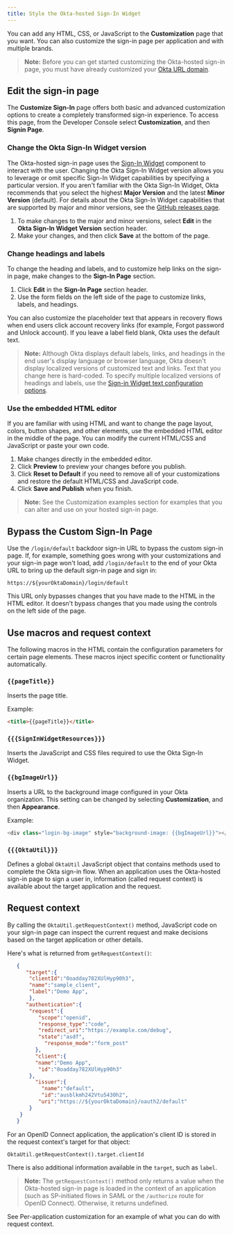 ```yaml
---
title: Style the Okta-hosted Sign-In Widget
---
```


You can add any HTML, CSS, or JavaScript to the **Customization** page that you want. You can also customize the sign-in page per application and with multiple brands.

> **Note:** Before you can get started customizing the Okta-hosted sign-in page, you must have already customized your [Okta URL domain](/docs/guides/custom-url-domain/).

## Edit the sign-in page

The **Customize Sign-In** page offers both basic and advanced customization options to create a completely transformed sign-in experience. To access this page, from the Developer Console select **Customization**, and then **Signin Page**.

### Change the Okta Sign-In Widget version

The Okta-hosted sign-in page uses the [Sign-In Widget](https://github.com/okta/okta-signin-widget) component to interact with the user. Changing the Okta Sign-In Widget version allows you to leverage or omit specific Sign-In Widget capabilities by specifying a particular version. If you aren't familiar with the Okta Sign-In Widget, Okta recommends that you select the highest **Major Version** and the latest **Minor Version** (default). For details about the Okta Sign-In Widget capabilities that are supported by major and minor versions, see the [GitHub releases page](https://github.com/okta/okta-signin-widget/releases).

1. To make changes to the major and minor versions, select **Edit** in the **Okta Sign-In Widget Version** section header.
2. Make your changes, and then click **Save** at the bottom of the page.

### Change headings and labels

To change the heading and labels, and to customize help links on the sign-in page, make changes to the **Sign-In Page** section.

1. Click **Edit** in the **Sign-In Page** section header.
2. Use the form fields on the left side of the page to customize links, labels, and headings.

You can also customize the placeholder text that appears in recovery flows when end users click account recovery links (for example, Forgot password and Unlock account). If you leave a label field blank, Okta uses the default text.

> **Note:** Although Okta displays default labels, links, and headings in the end user's display language or browser language, Okta doesn't display localized versions of customized text and links. Text that you change here is hard-coded. To specify multiple localized versions of headings and labels, use the [Sign-in Widget text configuration options](https://github.com/okta/okta-signin-widget/#language-and-text).

### Use the embedded HTML editor

If you are familiar with using HTML and want to change the page layout, colors, button shapes, and other elements, use the embedded HTML editor in the middle of the page. You can modify the current HTML/CSS and JavaScript or paste your own code.

1. Make changes directly in the embedded editor.
2. Click **Preview** to preview your changes before you publish.
3. Click **Reset to Default** if you need to remove all of your customizations and restore the default HTML/CSS and JavaScript code.
4. Click **Save and Publish** when you finish.

> **Note:** See the <GuideLink link="../customization-examples">Customization examples</GuideLink> section for examples that you can alter and use on your hosted sign-in page.

## Bypass the Custom Sign-In Page

Use the `/login/default` backdoor sign-in URL to bypass the custom sign-in page. If, for example, something goes wrong with your customizations and your sign-in page won't load, add `/login/default` to the end of your Okta URL to bring up the default sign-in page and sign in:

`https://${yourOktaDomain}/login/default`

This URL only bypasses changes that you have made to the HTML in the HTML editor. It doesn't bypass changes that you made using the controls on the left side of the page.

## Use macros and request context

The following macros in the HTML contain the configuration parameters for certain page elements. These macros inject specific content or functionality automatically.

### <span v-pre>`{{pageTitle}}`</span>

Inserts the page title.

Example:
   ```html
   <title>{{pageTitle}}</title>
   ```

### <span v-pre>`{{{SignInWidgetResources}}}`</span>

Inserts the JavaScript and CSS files required to use the Okta Sign-In Widget.

### <span v-pre>`{{bgImageUrl}}`</span>

Inserts a URL to the background image configured in your Okta organization. This setting can be changed by selecting **Customization**, and then **Appearance**.

Example:
```javascript
<div class="login-bg-image" style="background-image: {{bgImageUrl}}"></div>
```

###  <span v-pre>`{{{OktaUtil}}}`</span>

Defines a global `OktaUtil` JavaScript object that contains methods used to complete the Okta sign-in flow. When an application uses the Okta-hosted sign-in page to sign a user in, information (called request context) is available about the target application and the request.

## Request context

By calling the `OktaUtil.getRequestContext()` method, JavaScript code on your sign-in page can inspect the current request and make decisions based on the target application or other details.

Here's what is returned from `getRequestContext()`:

```json
   {
      "target":{
       "clientId":"0oadday782XUlHyp90h3",
       "name":"sample_client",
       "label":"Demo App",
       },
      "authentication":{
       "request":{
          "scope":"openid",
          "response_type":"code",
          "redirect_uri":"https://example.com/debug",
          "state":"asdf",
            "response_mode":"form_post"
         },
         "client":{
         "name":"Demo App",
          "id":"0oadday782XUlHyp90h3"
       },
         "issuer":{
           "name":"default",
           "id":"ausblkmh242Vtu5430h2",
          "uri":"https://${yourOktaDomain}/oauth2/default"
       }
    }
   }
```

For an OpenID Connect application, the application's client ID is stored in the request context's target for that object:

`OktaUtil.getRequestContext().target.clientId`

There is also additional information available in the `target`, such as `label`.

> **Note:** The `getRequestContext()` method only returns a value when the Okta-hosted sign-in page is loaded in the context of an application (such as SP-initiated flows in SAML or the `/authorize` route for OpenID Connect). Otherwise, it returns undefined.

See <GuideLink link="../customization-examples/#per-application-customization">Per-application customization</GuideLink> for an example of what you can do with request context.

<NextSectionLink/>
